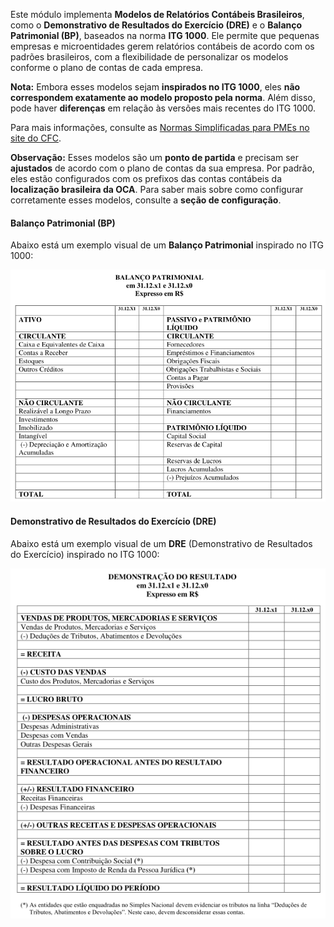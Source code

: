Este módulo implementa **Modelos de Relatórios Contábeis Brasileiros**, como o **Demonstrativo de Resultados do Exercício (DRE)** e o **Balanço Patrimonial (BP)**, baseados na norma **ITG 1000**. Ele permite que pequenas empresas e microentidades gerem relatórios contábeis de acordo com os padrões brasileiros, com a flexibilidade de personalizar os modelos conforme o plano de contas de cada empresa.

**Nota:** Embora esses modelos sejam **inspirados no ITG 1000**, eles **não correspondem exatamente ao modelo proposto pela norma**. Além disso, pode haver **diferenças** em relação às versões mais recentes do ITG 1000.

Para mais informações, consulte as [Normas Simplificadas para PMEs no site do CFC](https://cfc.org.br/tecnica/normas-brasileiras-de-contabilidade/normas-simplificadas-para-pmes/).

**Observação:** Esses modelos são um **ponto de partida** e precisam ser **ajustados** de acordo com o plano de contas da sua empresa. Por padrão, eles estão configurados com os prefixos das contas contábeis da **localização brasileira da OCA**. Para saber mais sobre como configurar corretamente esses modelos, consulte a **seção de configuração**.

#### Balanço Patrimonial (BP)

Abaixo está um exemplo visual de um **Balanço Patrimonial** inspirado no ITG 1000:

![Balanço Patrimonial](../static/description/bp.png)

#### Demonstrativo de Resultados do Exercício (DRE)

Abaixo está um exemplo visual de um **DRE** (Demonstrativo de Resultados do Exercício) inspirado no ITG 1000:

![DRE](../static/description/dre.png)
